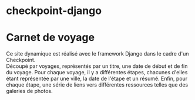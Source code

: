 # checkpoint-django

# Carnet de voyage 

Ce site dynamique est réalisé avec le framework Django dans le cadre d'un Checkpoint.<br>
Découpé par voyages, représentés par un titre, une date de début et de fin du voyage.
Pour chaque voyage, il y a différentes étapes, chacunes d'elles étant représentée par une ville, la date de l'étape et un résumé. Enfin, pour chaque étape, une série de liens vers différentes ressources telles que des galeries de photos.

